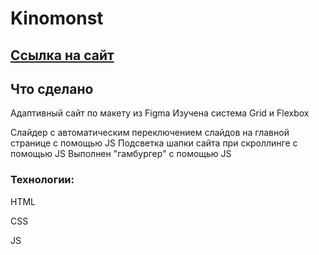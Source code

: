 # Kinomonst
## [Ссылка на сайт](https://ritaholod.github.io/Kinomonst/)

## Что сделано

Адаптивный сайт по макету из Figma
Изучена система Grid и Flexbox

Слайдер с автоматическим переключением слайдов на главной странице с помощью JS
Подсветка шапки сайта при скроллинге с помощью JS
Выполнен "гамбургер" с помощью JS

### Технологии:
HTML

CSS

JS

